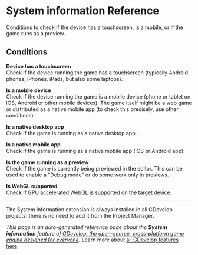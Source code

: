 # System information Reference

Conditions to check if the device has a touchscreen, is a mobile, or if the game runs as a preview. 

## Conditions

**Device has a touchscreen**  
Check if the device running the game has a touchscreen (typically Android phones, iPhones, iPads, but also some laptops).

**Is a mobile device**  
Check if the device running the game is a mobile device (phone or tablet on iOS, Android or other mobile devices). The game itself might be a web game or distributed as a native mobile app (to check this precisely, use other conditions).

**Is a native desktop app**  
Check if the game is running as a native desktop app.

**Is a native mobile app**  
Check if the game is running as a native mobile app (iOS or Android app).

**Is the game running as a preview**  
Check if the game is currently being previewed in the editor. This can be used to enable a "Debug mode" or do some work only in previews.

**Is WebGL supported**  
Check if GPU accelerated WebGL is supported on the target device.





---

The System information extension is always installed in all GDevelop projects: there is no need to add it from the Project Manager.

*This page is an auto-generated reference page about the **System information** feature of [GDevelop, the open-source, cross-platform game engine designed for everyone](https://gdevelop.io/).* Learn more about [all GDevelop features here](/gdevelop5/all-features).